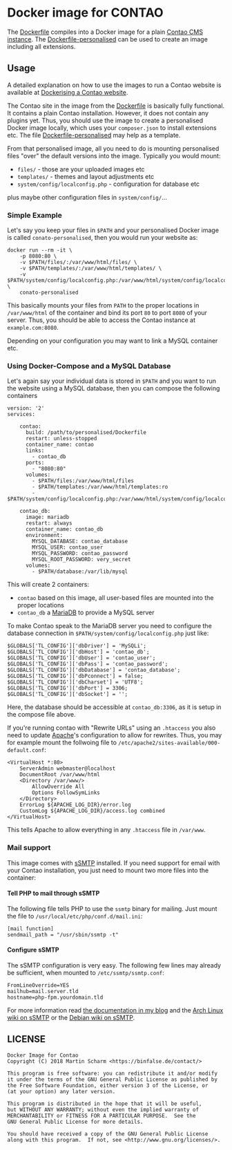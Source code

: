 # Docker image for CONTAO

The [Dockerfile](Dockerfile) compiles into a Docker image for a plain [Contao CMS instance](https://contao.org/). The [Dockerfile-personalised](https://github.com/binfalse/docker-contao/blob/master/Dockerfile-personalised) can be used to create an image including all extensions.

## Usage

A detailed explanation on how to use the images to run a Contao website is available at [Dockerising a Contao website](https://binfalse.de/2018/01/24/dockerising-a-contao-page/).

The Contao site in the image from the [Dockerfile](Dockerfile) is basically fully functional. It contains a plain Contao installation. However, it does not contain any plugins yet. Thus, you should use the image to create a personalised Docker image locally, which uses your `composer.json` to install extensions etc. The file [Dockerfile-personalised](https://github.com/binfalse/docker-contao/blob/master/Dockerfile-personalised) may help as a template.


From that personalised image, all you need to do is mounting personalised files "over" the default versions into the image. Typically you would mount:

* `files/` - those are your uploaded images etc
* `templates/` - themes and layout adjustments etc
* `system/config/localconfig.php` - configuration for database etc

plus maybe other configuration files in `system/config/`...

### Simple Example

Let's say you keep your files in `$PATH` and your personalised Docker image is called `conato-personalised`, then you would run your website as:

    docker run --rm -it \
        -p 8080:80 \
        -v $PATH/files/:/var/www/html/files/ \
        -v $PATH/templates/:/var/www/html/templates/ \
        -v $PATH/system/config/localconfig.php:/var/www/html/system/config/localconfig.php \
        conato-personalised

This basically mounts your files from `PATH` to the proper locations in `/var/www/html` of the container and bind its port `80` to port `8080` of your server. Thus, you should be able to access the Contao instance at `example.com:8080`.

Depending on your configuration you may want to link a MySQL container etc.



### Using Docker-Compose and a MySQL Database

Let's again say your individual data is stored in `$PATH` and you want to run the website using a MySQL database, then you can compose the following containers

	version: '2'
	services:
	    
	    contao:
	      build: /path/to/personalised/Dockerfile
	      restart: unless-stopped
	      container_name: contao
	      links:
	        - contao_db
	      ports:
	        - "8080:80"
	      volumes:
	        - $PATH/files:/var/www/html/files
	        - $PATH/templates:/var/www/html/templates:ro
	        - $PATH/system/config/localconfig.php:/var/www/html/system/config/localconfig.php
	    
	    contao_db:
	      image: mariadb
	      restart: always
	      container_name: contao_db
	      environment:
	        MYSQL_DATABASE: contao_database
	        MYSQL_USER: contao_user
	        MYSQL_PASSWORD: contao_password
	        MYSQL_ROOT_PASSWORD: very_secret
	      volumes:
	        - $PATH/database:/var/lib/mysql

This will create 2 containers:

* `contao` based on this image, all user-based files are mounted into the proper locations
* `contao_db` a [MariaDB](https://hub.docker.com/_/mariadb/) to provide a MySQL server

To make Contao speak to the MariaDB server you need to configure the database connection in `$PATH/system/config/localconfig.php` just like:

	$GLOBALS['TL_CONFIG']['dbDriver'] = 'MySQLi';
	$GLOBALS['TL_CONFIG']['dbHost'] = 'contao_db';
	$GLOBALS['TL_CONFIG']['dbUser'] = 'contao_user';
	$GLOBALS['TL_CONFIG']['dbPass'] = 'contao_password';
	$GLOBALS['TL_CONFIG']['dbDatabase'] = 'contao_database';
	$GLOBALS['TL_CONFIG']['dbPconnect'] = false;
	$GLOBALS['TL_CONFIG']['dbCharset'] = 'UTF8';
	$GLOBALS['TL_CONFIG']['dbPort'] = 3306;
	$GLOBALS['TL_CONFIG']['dbSocket'] = '';

Here, the database should be accessible at `contao_db:3306`, as it is setup in the compose file above.


If you're running contao with "Rewrite URLs" using an `.htaccess` you also need to update [Apache](https://httpd.apache.org/)'s configuration to allow for rewrites. Thus, you may for example mount the follwoing file to `/etc/apache2/sites-available/000-default.conf`:

	<VirtualHost *:80>
		ServerAdmin webmaster@localhost
		DocumentRoot /var/www/html
		<Directory /var/www/>
			AllowOverride All
			Options FollowSymLinks
		</Directory>
		ErrorLog ${APACHE_LOG_DIR}/error.log
		CustomLog ${APACHE_LOG_DIR}/access.log combined
	</VirtualHost>

This tells Apache to allow everything in any `.htaccess` file in `/var/www`.


### Mail support

This image comes with [sSMTP](https://packages.qa.debian.org/s/ssmtp.html) installed. If you need support for email with your Contao installation, you just need to mount two more files into the container:

#### Tell PHP to mail through sSMTP

The following file tells PHP to use the `ssmtp` binary for mailing. Just mount the file to `/usr/local/etc/php/conf.d/mail.ini`:

	[mail function]
	sendmail_path = "/usr/sbin/ssmtp -t"



#### Configure sSMTP

The sSMTP configuration is very easy. The following few lines may already be sufficient, when mounted to `/etc/ssmtp/ssmtp.conf`:

	FromLineOverride=YES
	mailhub=mail.server.tld
	hostname=php-fpm.yourdomain.tld

For more information read [the documentation in my blog](https://binfalse.de/2016/11/25/mail-support-for-docker-s-php-fpm/) and the [Arch Linux wiki on sSMTP](https://wiki.archlinux.org/index.php/SSMTP) or the [Debian wiki on sSMTP](https://wiki.debian.org/sSMTP).


## LICENSE

	Docker Image for Contao
	Copyright (C) 2018 Martin Scharm <https://binfalse.de/contact/>
	
	This program is free software: you can redistribute it and/or modify
	it under the terms of the GNU General Public License as published by
	the Free Software Foundation, either version 3 of the License, or
	(at your option) any later version.
	
	This program is distributed in the hope that it will be useful,
	but WITHOUT ANY WARRANTY; without even the implied warranty of
	MERCHANTABILITY or FITNESS FOR A PARTICULAR PURPOSE.  See the
	GNU General Public License for more details.
	
	You should have received a copy of the GNU General Public License
	along with this program.  If not, see <http://www.gnu.org/licenses/>.


